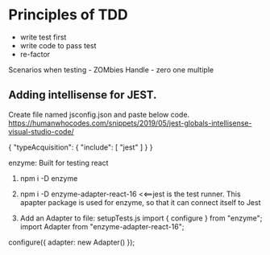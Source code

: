 # Principles of TDD

- write test first
- write code to pass test
- re-factor

Scenarios when testing - ZOMbies
Handle - zero one multiple

## Adding intellisense for JEST.

Create file named jsconfig.json and paste below code.
https://humanwhocodes.com/snippets/2019/05/jest-globals-intellisense-visual-studio-code/

{
"typeAcquisition": {
"include": [
"jest"
]
}
}

enzyme: Built for testing react

1. npm i -D enzyme
2. npm i -D enzyme-adapter-react-16 <<==jest is the test runner. This apapter package is used for enzyme, so that it can connect itself to Jest

3. Add an Adapter to file: setupTests.js
   import { configure } from "enzyme";
   import Adapter from "enzyme-adapter-react-16";

configure({ adapter: new Adapter() });
